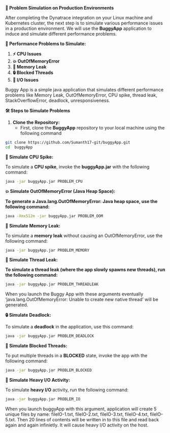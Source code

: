 **🔧 Problem Simulation on Production Environments**

After completing the Dynatrace integration on your Linux machine and Kubernetes cluster, the next step is to simulate various performance issues in a production environment. We will use the **BuggyApp** application to induce and simulate different performance problems.

**🚨 Performance Problems to Simulate:**

1. **⚡ CPU Issues**
2. **💥 OutOfMemoryError**
3. **🧠 Memory Leak**
4. **🔒 Blocked Threads**
5. **💾 I/O Issues**

Buggy App is a simple java application that simulates different performance problems like Memory Leak, OutOfMemoryError, CPU spike, thread leak, StackOverflowError, deadlock, unresponsiveness.

**🛠️ Steps to Simulate Problems**

1. **Clone the Repository:**
    - First, clone the **BuggyApp** repository to your local machine using the following command
```bash
git clone https://github.com/Sumanth17-git/buggyApp.git
cd  buggyApp
```
**🔧 Simulate CPU Spike:**

To simulate a **CPU spike**, invoke the **buggyApp.jar** with the following command:
```bash
java -jar buggyApp.jar PROBLEM_CPU
```
**💥 Simulate OutOfMemoryError (Java Heap Space):**

**To generate a Java.lang.OutOfMemoryError: Java heap space, use the following command:**
```bash
java -Xmx512m -jar buggyApp.jar PROBLEM_OOM
```
**🧠 Simulate Memory Leak:**

To simulate a **memory leak** without causing an OutOfMemoryError, use the following command:
```bash
java -jar buggyApp.jar PROBLEM_MEMORY
```
**🔄 Simulate Thread Leak:**

**To simulate a thread leak (where the app slowly spawns new threads), run the following command:**
```bash
java -jar buggyApp.jar PROBLEM_THREADLEAK
```
When you launch the Buggy App with these arguments eventually  ‘java.lang.OutOfMemoryError: Unable to create new native thread’ will be generated.

**🔒 Simulate Deadlock:**

To simulate a **deadlock** in the application, use this command:
```bash
java -jar buggyApp.jar PROBLEM_DEADLOCK
```
**🛑 Simulate Blocked Threads:**

To put multiple threads in a **BLOCKED** state, invoke the app with the following command:
```bash
java -jar buggyApp.jar PROBLEM_BLOCKED
```
**💾 Simulate Heavy I/O Activity:**

To simulate **heavy I/O** activity, run the following command:
```bash
java -jar buggyApp.jar PROBLEM_IO
```
When you launch buggyApp with this argument, application will create 5 unique files by name: fileIO-1.txt, fileIO-2.txt, fileIO-3.txt, fileIO-4.txt, fileIO-5.txt.
Then 20 lines of contents will be written in to this file and read back again and again infinietly. It will cause heavy I/O activity on the host.

